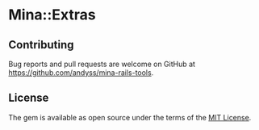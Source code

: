 # Mina::Extras

## Contributing

Bug reports and pull requests are welcome on GitHub at https://github.com/andyss/mina-rails-tools.


## License

The gem is available as open source under the terms of the [MIT License](http://opensource.org/licenses/MIT).


